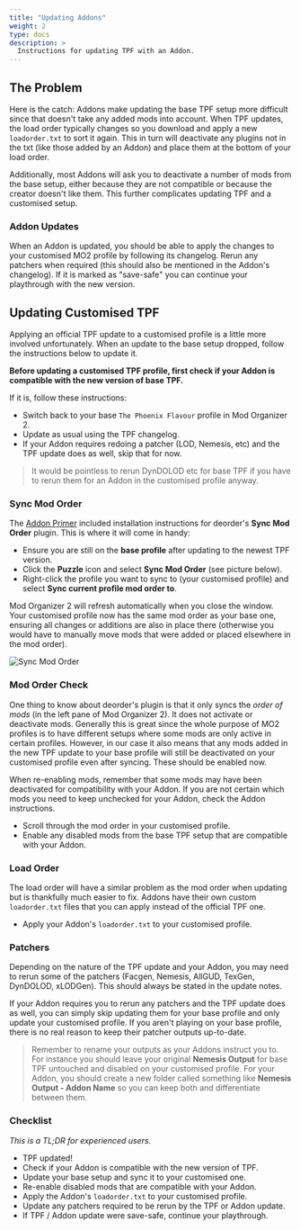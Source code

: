 ```yaml
---
title: "Updating Addons"
weight: 2
type: docs
description: >
  Instructions for updating TPF with an Addon.
---
```


## The Problem

Here is the catch: Addons make updating the base TPF setup more difficult since that doesn't take any added mods into account. When TPF updates, the load order typically changes so you download and apply a new `loadorder.txt` to sort it again. This in turn will deactivate any plugins not in the txt (like those added by an Addon) and place them at the bottom of your load order.

Additionally, most Addons will ask you to deactivate a number of mods from the base setup, either because they are not compatible or because the creator doesn't like them. This further complicates updating TPF and a customised setup.

### Addon Updates

When an Addon is updated, you should be able to apply the changes to your customised MO2 profile by following its changelog. Rerun any patchers when required (this should also be mentioned in the Addon's changelog). If it is marked as "save-safe" you can continue your playthrough with the new version.

## Updating Customised TPF

Applying an official TPF update to a customised profile is a little more involved unfortunately. When an update to the base setup dropped, follow the instructions below to update it.

**Before updating a customised TPF profile, first check if your Addon is compatible with the new version of base TPF.**

If it is, follow these instructions:

- Switch back to your base `The Phoenix Flavour` profile in Mod Organizer 2.
- Update as usual using the TPF changelog.
- If your Addon requires redoing a patcher (LOD, Nemesis, etc) and the TPF update does as well, skip that for now.

> It would be pointless to rerun DynDOLOD etc for base TPF if you have to rerun them for an Addon in the customised profile anyway.

### Sync Mod Order

The [Addon Primer](/skyrim-se/tpf-addons/addon-primer) included installation instructions for deorder's **Sync Mod Order** plugin. This is where it will come in handy:

- Ensure you are still on the **base profile** after updating to the newest TPF version.
- Click the **Puzzle** icon and select **Sync Mod Order** (see picture below).
- Right-click the profile you want to sync to (your customised profile) and select **Sync current profile mod order to**.

Mod Organizer 2 will refresh automatically when you close the window. Your customised profile now has the same mod order as your base one, ensuring all changes or additions are also in place there (otherwise you would have to manually move mods that were added or placed elsewhere in the mod order).

![Sync Mod Order](/Pictures/skyrim-se/tpf-addons/sync-mod-order.png)

### Mod Order Check

One thing to know about deorder's plugin is that it only syncs the *order of mods* (in the left pane of Mod Organizer 2). It does not activate or deactivate mods. Generally this is great since the whole purpose of MO2 profiles is to have different setups where some mods are only active in certain profiles. However, in our case it also means that any mods added in the new TPF update to your base profile will still be deactivated on your customised profile even after syncing. These should be enabled now.

When re-enabling mods, remember that some mods may have been deactivated for compatibility with your Addon. If you are not certain which mods you need to keep unchecked for your Addon, check the Addon instructions.

- Scroll through the mod order in your customised profile.
- Enable any disabled mods from the base TPF setup that are compatible with your Addon.

### Load Order

The load order will have a similar problem as the mod order when updating but is thankfully much easier to fix. Addons have their own custom `loadorder.txt` files that you can apply instead of the official TPF one.

- Apply your Addon's `loadorder.txt` to your customised profile.

### Patchers

Depending on the nature of the TPF update and your Addon, you may need to rerun some of the patchers (Facgen, Nemesis, AllGUD, TexGen, DynDOLOD, xLODGen). This should always be stated in the update notes.

If your Addon requires you to rerun any patchers and the TPF update does as well, you can simply skip updating them for your base profile and only update your customised profile. If you aren't playing on your base profile, there is no real reason to keep their patcher outputs up-to-date.

> Remember to rename your outputs as your Addons instruct you to. For instance you should leave your original **Nemesis Output** for base TPF untouched and disabled on your customised profile. For your Addon, you should create a new folder called something like **Nemesis Output - Addon Name** so you can keep both and differentiate between them.

### Checklist

*This is a TL;DR for experienced users.*

- TPF updated!
- Check if your Addon is compatible with the new version of TPF.
- Update your base setup and sync it to your customised one.
- Re-enable disabled mods that are compatible with your Addon.
- Apply the Addon's `loadorder.txt` to your customised profile.
- Update any patchers required to be rerun by the TPF or Addon update.
- If TPF / Addon update were save-safe, continue your playthrough.